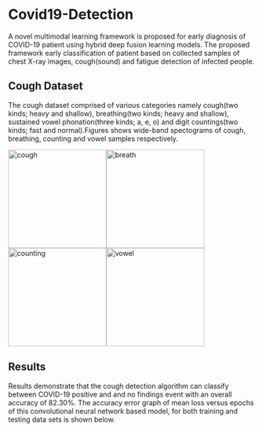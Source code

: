 # Covid19-Detection
A novel multimodal learning framework is proposed for early diagnosis of COVID-19 patient using hybrid deep fusion learning models. The proposed framework early classification of patient based on collected samples of chest X-ray images, cough(sound) and fatigue detection of infected people.

## Cough Dataset
The cough dataset comprised of various categories namely cough(two kinds; heavy and shallow), breathing(two kinds; heavy and shallow),
sustained vowel phonation(three kinds; a, e, o) and digit countings(two kinds; fast and normal).Figures shows wide-band spectograms of cough, breathing, counting and vowel  samples respectively.

<img width="200" height="200" alt="cough" src="https://user-images.githubusercontent.com/46497996/121486762-10bb2900-c9ef-11eb-9d39-3b872f67543c.png"><img width="200" height="200" alt="breath" src="https://user-images.githubusercontent.com/46497996/121486791-16187380-c9ef-11eb-8aab-c5528b4e83a3.png"><img width="200" height="200" alt="counting" src="https://user-images.githubusercontent.com/46497996/121486920-3811f600-c9ef-11eb-89e3-45c867205827.png"><img width="200" height="200" alt="vowel" src="https://user-images.githubusercontent.com/46497996/121486941-3c3e1380-c9ef-11eb-9c87-f58e821f7ef8.png">

## Results
Results demonstrate that the cough detection algorithm can classify between COVID-19 positive and and no findings event with an overall accuracy of 82.30%. The accuracy error graph of mean loss versus epochs of this convolutional neural network based model, for both training and testing data sets is shown below.





